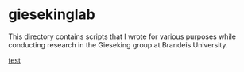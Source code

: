 # giesekinglab
This directory contains scripts that I wrote for various purposes while conducting research in the Gieseking group at Brandeis University. 

[test](https://stackoverflow.com/questions/7653483/github-relative-link-in-markdown-file)
